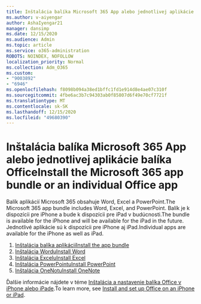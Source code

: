 ```yaml
---
title: Inštalácia balíka Microsoft 365 App alebo jednotlivej aplikácie balíka Office
ms.author: v-aiyengar
author: AshaIyengar21
manager: dansimp
ms.date: 12/15/2020
ms.audience: Admin
ms.topic: article
ms.service: o365-administration
ROBOTS: NOINDEX, NOFOLLOW
localization_priority: Normal
ms.collection: Adm_O365
ms.custom:
- "9003892"
- "6946"
ms.openlocfilehash: f8098b094a38ed1bffc1fd1e914d8e4ae07c310f
ms.sourcegitcommit: 4fbe6ac3b7c94303ab0f85807d6f49e70cf7721f
ms.translationtype: MT
ms.contentlocale: sk-SK
ms.lasthandoff: 12/15/2020
ms.locfileid: "49680390"
---
```

# <a name="install-the-microsoft-365-app-bundle-or-an-individual-office-app"></a><span data-ttu-id="2a2f3-102">Inštalácia balíka Microsoft 365 App alebo jednotlivej aplikácie balíka Office</span><span class="sxs-lookup"><span data-stu-id="2a2f3-102">Install the Microsoft 365 app bundle or an individual Office app</span></span>

<span data-ttu-id="2a2f3-103">Balík aplikácií Microsoft 365 obsahuje Word, Excel a PowerPoint.</span><span class="sxs-lookup"><span data-stu-id="2a2f3-103">The Microsoft 365 app bundle includes Word, Excel, and PowerPoint.</span></span> <span data-ttu-id="2a2f3-104">Balík je k dispozícii pre iPhone a bude k dispozícii pre iPad v budúcnosti.</span><span class="sxs-lookup"><span data-stu-id="2a2f3-104">The bundle is available for the iPhone and will be available for the iPad in the future.</span></span> <span data-ttu-id="2a2f3-105">Jednotlivé aplikácie sú k dispozícii pre iPhone aj iPad.</span><span class="sxs-lookup"><span data-stu-id="2a2f3-105">Individual apps are available for the iPhone as well as iPad.</span></span>

1. [<span data-ttu-id="2a2f3-106">Inštalácia balíka aplikácií</span><span class="sxs-lookup"><span data-stu-id="2a2f3-106">Install the app bundle</span></span>](https://go.microsoft.com/fwlink/?linkid=2136762)
1. [<span data-ttu-id="2a2f3-107">Inštalácia Wordu</span><span class="sxs-lookup"><span data-stu-id="2a2f3-107">Install Word</span></span>](https://go.microsoft.com/fwlink/?linkid=2136974)
1. [<span data-ttu-id="2a2f3-108">Inštalácia Excelu</span><span class="sxs-lookup"><span data-stu-id="2a2f3-108">Install Excel</span></span>](https://go.microsoft.com/fwlink/?linkid=2136975)
1. [<span data-ttu-id="2a2f3-109">Inštalácia PowerPointu</span><span class="sxs-lookup"><span data-stu-id="2a2f3-109">Install PowerPoint</span></span>](https://go.microsoft.com/fwlink/?linkid=2136882)
1. [<span data-ttu-id="2a2f3-110">Inštalácia OneNotu</span><span class="sxs-lookup"><span data-stu-id="2a2f3-110">Install OneNote</span></span>](https://go.microsoft.com/fwlink/?linkid=2136883)

<span data-ttu-id="2a2f3-111">Ďalšie informácie nájdete v téme [Inštalácia a nastavenie balíka Office v iPhone alebo iPade](https://go.microsoft.com/fwlink/?linkid=2135560).</span><span class="sxs-lookup"><span data-stu-id="2a2f3-111">To learn more, see [Install and set up Office on an iPhone or iPad](https://go.microsoft.com/fwlink/?linkid=2135560).</span></span>
